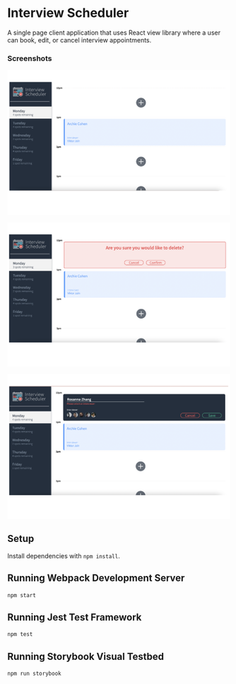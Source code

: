 # Interview Scheduler
A single page client application that uses React view library where a user can book, edit, or cancel interview appointments.

### Screenshots

!["Overview of the application"](https://github.com/rosanna-z/scheduler/blob/master/docs/appointments.png?raw=true)

!["Confirmation message when deleting an appointment"](https://github.com/rosanna-z/scheduler/blob/master/docs/appointment-delete-confirmation.png?raw=true)

!["Error message when a user does not include an interviewer"](https://github.com/rosanna-z/scheduler/blob/master/docs/appointment-error.png?raw=true)

## Setup

Install dependencies with `npm install`.

## Running Webpack Development Server

```sh
npm start
```

## Running Jest Test Framework

```sh
npm test
```

## Running Storybook Visual Testbed

```sh
npm run storybook
```
